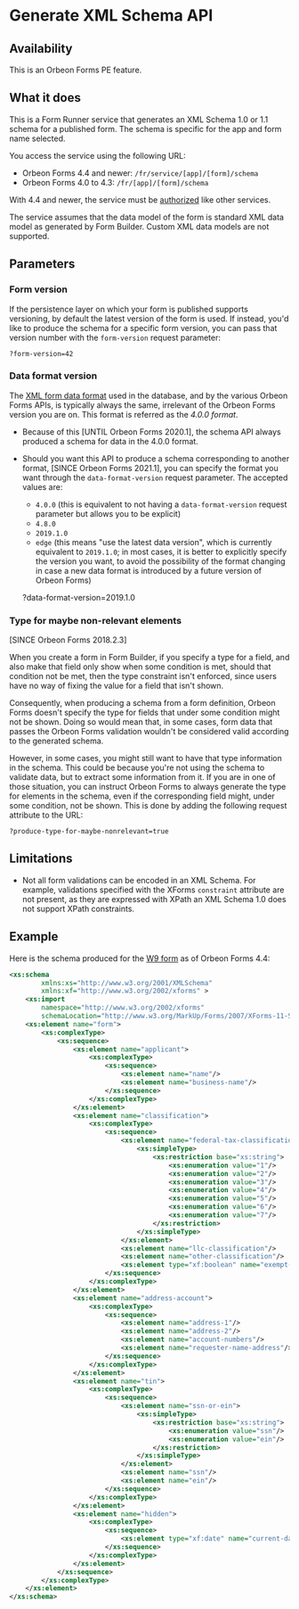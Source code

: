 # Generate XML Schema API

## Availability

This is an Orbeon Forms PE feature.

## What it does

This is a Form Runner service that generates an XML Schema 1.0 or 1.1 schema for a published form. The schema is specific for the app and form name selected.

You access the service using the following URL:

- Orbeon Forms 4.4 and newer: `/fr/service/[app]/[form]/schema`
- Orbeon Forms 4.0 to 4.3: `/fr/[app]/[form]/schema`

With 4.4 and newer, the service must be [authorized](../../../xml-platform/controller/authorization-of-pages-and-services.md) like other services.

The service assumes that the data model of the form is standard XML data model as generated by Form Builder. Custom XML data models are not supported.

## Parameters

### Form version

If the persistence layer on which your form is published supports versioning, by default the latest version of the form is used. If instead, you'd like to produce the schema for a specific form version, you can pass that version number with the `form-version` request parameter:

    ?form-version=42

### Data format version

The [XML form data format](/form-runner/data-format/form-data.md) used in the database, and by the various Orbeon Forms APIs, is typically always the same, irrelevant of the Orbeon Forms version you are on. This format is referred as the *4.0.0 format*.

- Because of this [UNTIL Orbeon Forms 2020.1], the schema API always produced a schema for data in the 4.0.0 format.
- Should you want this API to produce a schema corresponding to another format, [SINCE Orbeon Forms 2021.1], you can specify the format you want through the `data-format-version` request parameter. The accepted values are:
    - `4.0.0` (this is equivalent to not having a `data-format-version` request parameter but allows you to be explicit)
    - `4.8.0`
    - `2019.1.0`
    - `edge` (this means "use the latest data version", which is currently equivalent to `2019.1.0`; in most cases, it is better to explicitly specify the version you want, to avoid the possibility of the format changing in case a new data format is introduced by a future version of Orbeon Forms)  
  

    ?data-format-version=2019.1.0

### Type for maybe non-relevant elements

[SINCE Orbeon Forms 2018.2.3]

When you create a form in Form Builder, if you specify a type for a field, and also make that field only show when some condition is met, should that condition not be met, then the type constraint isn't enforced, since users have no way of fixing the value for a field that isn't shown.

Consequently, when producing a schema from a form definition, Orbeon Forms doesn't specify the type for fields that under some condition might not be shown. Doing so would mean that, in some cases, form data that passes the Orbeon Forms validation wouldn't be considered valid according to the generated schema.

However, in some cases, you might still want to have that type information in the schema. This could be because you're not using the schema to validate data, but to extract some information from it. If you are in one of those situation, you can instruct Orbeon Forms to always generate the type for elements in the schema, even if the corresponding field might, under some condition, not be shown. This is done by adding the following request attribute to the URL:

    ?produce-type-for-maybe-nonrelevant=true

## Limitations

- Not all form validations can be encoded in an XML Schema. For example, validations specified with the XForms `constraint` attribute are not present, as they are expressed with XPath an XML Schema 1.0 does not support XPath constraints.

## Example

Here is the schema produced for the [W9 form](http://demo.orbeon.com/orbeon/fr/orbeon/w9/edit/4a83b4cf2b905fbe105d7e57ddc5597b5e78c0a3) as of Orbeon Forms 4.4:

```xml
<xs:schema
        xmlns:xs="http://www.w3.org/2001/XMLSchema"
        xmlns:xf="http://www.w3.org/2002/xforms" >
    <xs:import
        namespace="http://www.w3.org/2002/xforms"
        schemaLocation="http://www.w3.org/MarkUp/Forms/2007/XForms-11-Schema.xsd"/>
    <xs:element name="form">
        <xs:complexType>
            <xs:sequence>
                <xs:element name="applicant">
                    <xs:complexType>
                        <xs:sequence>
                            <xs:element name="name"/>
                            <xs:element name="business-name"/>
                        </xs:sequence>
                    </xs:complexType>
                </xs:element>
                <xs:element name="classification">
                    <xs:complexType>
                        <xs:sequence>
                            <xs:element name="federal-tax-classification">
                                <xs:simpleType>
                                    <xs:restriction base="xs:string">
                                        <xs:enumeration value="1"/>
                                        <xs:enumeration value="2"/>
                                        <xs:enumeration value="3"/>
                                        <xs:enumeration value="4"/>
                                        <xs:enumeration value="5"/>
                                        <xs:enumeration value="6"/>
                                        <xs:enumeration value="7"/>
                                    </xs:restriction>
                                </xs:simpleType>
                            </xs:element>
                            <xs:element name="llc-classification"/>
                            <xs:element name="other-classification"/>
                            <xs:element type="xf:boolean" name="exempt-payee"/>
                        </xs:sequence>
                    </xs:complexType>
                </xs:element>
                <xs:element name="address-account">
                    <xs:complexType>
                        <xs:sequence>
                            <xs:element name="address-1"/>
                            <xs:element name="address-2"/>
                            <xs:element name="account-numbers"/>
                            <xs:element name="requester-name-address"/>
                        </xs:sequence>
                    </xs:complexType>
                </xs:element>
                <xs:element name="tin">
                    <xs:complexType>
                        <xs:sequence>
                            <xs:element name="ssn-or-ein">
                                <xs:simpleType>
                                    <xs:restriction base="xs:string">
                                        <xs:enumeration value="ssn"/>
                                        <xs:enumeration value="ein"/>
                                    </xs:restriction>
                                </xs:simpleType>
                            </xs:element>
                            <xs:element name="ssn"/>
                            <xs:element name="ein"/>
                        </xs:sequence>
                    </xs:complexType>
                </xs:element>
                <xs:element name="hidden">
                    <xs:complexType>
                        <xs:sequence>
                            <xs:element type="xf:date" name="current-date"/>
                        </xs:sequence>
                    </xs:complexType>
                </xs:element>
            </xs:sequence>
        </xs:complexType>
    </xs:element>
</xs:schema>
```
